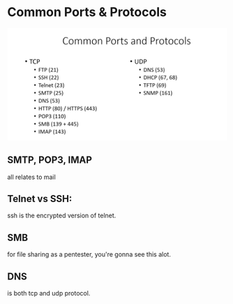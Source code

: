 # Common Ports & Protocols

![ecfa565ac79f085688f3d990339d3352.png](../../_resources/ecfa565ac79f085688f3d990339d3352.png)

## SMTP, POP3, IMAP
all relates to mail

## Telnet vs SSH:
ssh is the encrypted version of telnet.

## SMB
for file sharing
as a pentester, you're gonna see this alot.

## DNS
is both tcp and udp protocol.